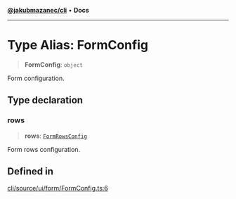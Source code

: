 [**@jakubmazanec/cli**](../README.md) • **Docs**

---

# Type Alias: FormConfig

> **FormConfig**: `object`

Form configuration.

## Type declaration

### rows

> **rows**: [`FormRowsConfig`](FormRowsConfig.md)

Form rows configuration.

## Defined in

[cli/source/ui/form/FormConfig.ts:6](https://github.com/jakubmazanec/tools/blob/863f04cbbb9368fd023f0309084819aa9247d808/packages/cli/source/ui/form/FormConfig.ts#L6)
